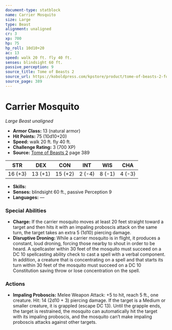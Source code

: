 ```yaml
---
document-type: statblock
name: Carrier Mosquito
size: Large
type: Beast
alignment: unaligned
cr: 3
xp: 700
hp: 75
hp_roll: 10d10+20
ac: 13
speed: walk 20 ft. fly 40 ft.
senses: blindsight 60 ft. 
passive_perception: 9
source_title: Tome of Beasts 2
source_url: https://koboldpress.com/kpstore/product/tome-of-beasts-2-for-5th-edition
source_page: 389
---
```


# Carrier Mosquito

*Large* *Beast* *unaligned*

- **Armor Class:** 13 (natural armor)
- **Hit Points:** 75 (10d10+20)
- **Speed:** walk 20 ft. fly 40 ft.
- **Challenge Rating:** 3 (700 XP)
- **Source:** [Tome of Beasts 2](https://koboldpress.com/kpstore/product/tome-of-beasts-2-for-5th-edition) page 389

| STR | DEX | CON | INT | WIS | CHA |
| --- | --- | --- | --- | --- | --- |
| 16 (+3) | 13 (+1) | 15 (+2) | 2 (-4) | 8 (-1) | 4 (-3) |

- **Skills:** 
- **Senses:** blindsight 60 ft., passive Perception 9
- **Languages:** —

### Special Abilities

- **Charge:** If the carrier mosquito moves at least 20 feet straight toward a target and then hits it with an impaling proboscis attack on the same turn, the target takes an extra 5 (1d10) piercing damage.
- **Disruptive Droning:** While a carrier mosquito is in flight, it produces a constant, loud droning, forcing those nearby to shout in order to be heard. A spellcaster within 30 feet of the mosquito must succeed on a DC 10 spellcasting ability check to cast a spell with a verbal component. In addition, a creature that is concentrating on a spell and that starts its turn within 30 feet of the mosquito must succeed on a DC 10 Constitution saving throw or lose concentration on the spell.

### Actions

- **Impaling Proboscis:** Melee Weapon Attack: +5 to hit, reach 5 ft., one creature. Hit: 14 (2d10 + 3) piercing damage. If the target is a Medium or smaller creature, it is grappled (escape DC 13). Until the grapple ends, the target is restrained, the mosquito can automatically hit the target with its impaling proboscis, and the mosquito can’t make impaling proboscis attacks against other targets.
